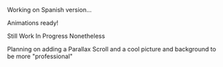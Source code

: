 Working on Spanish version...

Animations ready!

Still Work In Progress Nonetheless

Planning on adding a Parallax Scroll and a cool picture and background to be more "professional"
